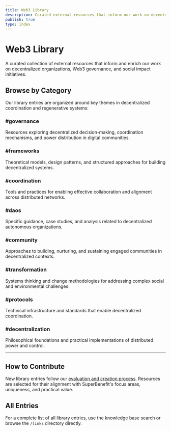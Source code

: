 ```yaml
---
title: Web3 Library
description: Curated external resources that inform our work on decentralized organizations, governance, and social impact.
publish: true
type: index
---
```


# Web3 Library

A curated collection of external resources that inform and enrich our work on decentralized organizations, Web3 governance, and social impact initiatives.

## Browse by Category

Our library entries are organized around key themes in decentralized coordination and regenerative systems:

### #governance
Resources exploring decentralized decision-making, coordination mechanisms, and power distribution in digital communities.

### #frameworks  
Theoretical models, design patterns, and structured approaches for building decentralized systems.

### #coordination
Tools and practices for enabling effective collaboration and alignment across distributed networks.

### #daos
Specific guidance, case studies, and analysis related to decentralized autonomous organizations.

### #community
Approaches to building, nurturing, and sustaining engaged communities in decentralized contexts.

### #transformation
Systems thinking and change methodologies for addressing complex social and environmental challenges.

### #protocols
Technical infrastructure and standards that enable decentralized coordination.

### #decentralization
Philosophical foundations and practical implementations of distributed power and control.

---

## How to Contribute

New library entries follow our [evaluation and creation process](contributing). Resources are selected for their alignment with SuperBenefit's focus areas, uniqueness, and practical value.

## All Entries

For a complete list of all library entries, use the knowledge base search or browse the `/links` directory directly.
